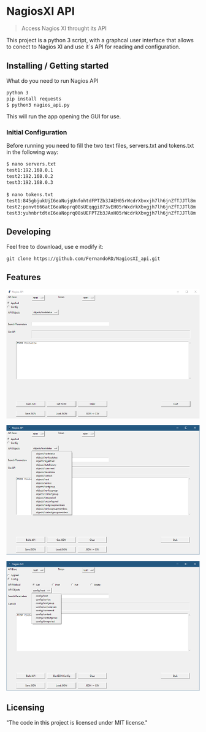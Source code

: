 # NagiosXI API
> Access Nagios XI throught its API

This project is a python 3 script, with a graphcal user interface that allows to conect to Nagios XI and use it´s API for reading and configuration.

## Installing / Getting started

What do you need to run Nagios API

```shell
python 3
pip install requests
$ python3 nagios_api.py
```

This will run the app opening the GUI for use.

### Initial Configuration

Before running you need to fill the two text files, servers.txt and tokens.txt in the following way:

```shell
$ nano servers.txt
test1:192.168.0.1
test2:192.168.0.2
test3:192.168.0.3

$ nano tokens.txt
test1:845gbjukUjI6eaNujgUnfohtdFPTZb3JAEH05rWcdrXbvxjh7lh6jnZfTJJTl8m
test2:ponvt666atI6eaNoprq08sUEqqgi873vEH05rWxdrkXbvgjh7lh6jnZfTJJTl8m
test3:yuhnbrtdteI6eaNoprq08sUEFPTZb3JAxH05rWcdrkXbvgjh7lh6jnZfTJJTl8m
```

## Developing

Feel free to download, use e modify it:

```shell
git clone https://github.com/FernandoRD/NagiosXI_api.git
```


## Features

![Screenshot 1](https://github.com/FernandoRD/NagiosXI_api/blob/main/Screen1.png)

![Screenshot 2](https://github.com/FernandoRD/NagiosXI_api/blob/main/Screen2.png)

![Screenshot 3](https://github.com/FernandoRD/NagiosXI_api/blob/main/Screen3.png)


## Licensing

"The code in this project is licensed under MIT license."
